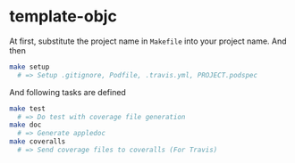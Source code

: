 template-objc
=============

At first, substitute the project name in `Makefile` into your project name. And then

```sh
make setup
  # => Setup .gitignore, Podfile, .travis.yml, PROJECT.podspec
```

And following tasks are defined

```sh
make test
  # => Do test with coverage file generation
make doc
  # => Generate appledoc
make coveralls
  # => Send coverage files to coveralls (For Travis)
```

